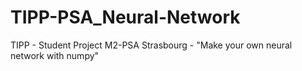 # TIPP-PSA_Neural-Network
TIPP - Student Project M2-PSA Strasbourg - "Make your own neural network with numpy"
